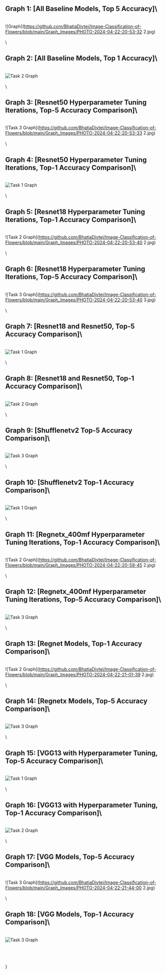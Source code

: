 ## Graph 1: [All Baseline Models, Top 5 Accuracy]\
\
![Graph](https://github.com/BhatiaDivtej/Image-Classification-of-Flowers/blob/main/Graph_Images/PHOTO-2024-04-22-20-53-32 2.jpg)\
\
\
## Graph 2: [All Baseline Models, Top 1 Accuracy]\
\
![Task 2 Graph](https://github.com/BhatiaDivtej/Image-Classification-of-Flowers/blob/main/Graph_Images/PHOTO-2024-04-22-20-53-32.jpg)\
\
\
## Graph 3: [Resnet50 Hyperparameter Tuning Iterations, Top-5 Accuracy Comparison]\
\
![Task 3 Graph](https://github.com/BhatiaDivtej/Image-Classification-of-Flowers/blob/main/Graph_Images/PHOTO-2024-04-22-20-53-33 2.jpg)\
\
\
## Graph 4: [Resnet50 Hyperparameter Tuning Iterations, Top-1 Accuracy Comparison]\
\
![Task 1 Graph](https://github.com/BhatiaDivtej/Image-Classification-of-Flowers/blob/main/Graph_Images/PHOTO-2024-04-22-20-53-33.jpg)\
\
\
## Graph 5: [Resnet18 Hyperparameter Tuning Iterations, Top-1 Accuracy Comparison]\
\
![Task 2 Graph](https://github.com/BhatiaDivtej/Image-Classification-of-Flowers/blob/main/Graph_Images/PHOTO-2024-04-22-20-53-40 2.jpg)\
\
\
## Graph 6: [Resnet18 Hyperparameter Tuning Iterations, Top-5 Accuracy Comparison]\
\
![Task 3 Graph](https://github.com/BhatiaDivtej/Image-Classification-of-Flowers/blob/main/Graph_Images/PHOTO-2024-04-22-20-53-40 3.jpg)\
\
\
## Graph 7: [Resnet18 and Resnet50, Top-5 Accuracy Comparison]\
\
![Task 1 Graph](https://github.com/BhatiaDivtej/Image-Classification-of-Flowers/blob/main/Graph_Images/PHOTO-2024-04-22-20-53-40.jpg)\
\
\
## Graph 8: [Resnet18 and Resnet50, Top-1 Accuracy Comparison]\
\
![Task 2 Graph](https://github.com/BhatiaDivtej/Image-Classification-of-Flowers/blob/main/Graph_Images/PHOTO-2024-04-22-20-53-41.jpg)\
\
\
## Graph 9: [Shufflenetv2 Top-5 Accuracy Comparison]\
\
![Task 3 Graph](https://github.com/BhatiaDivtej/Image-Classification-of-Flowers/blob/main/Graph_Images/PHOTO-2024-04-22-20-53-45.jpg)\
\
\
## Graph 10: [Shufflenetv2 Top-1 Accuracy Comparison]\
\
![Task 1 Graph](https://github.com/BhatiaDivtej/Image-Classification-of-Flowers/blob/main/Graph_Images/PHOTO-2024-04-22-20-53-46.jpg)\
\
\
## Graph 11: [Regnetx_400mf Hyperparameter Tuning Iterations, Top-1 Accuracy Comparison]\
\
![Task 2 Graph](https://github.com/BhatiaDivtej/Image-Classification-of-Flowers/blob/main/Graph_Images/PHOTO-2024-04-22-20-58-45 2.jpg)\
\
\
## Graph 12: [Regnetx_400mf Hyperparameter Tuning Iterations, Top-5 Accuracy Comparison]\
\
![Task 3 Graph](https://github.com/BhatiaDivtej/Image-Classification-of-Flowers/blob/main/Graph_Images/PHOTO-2024-04-22-20-58-45.jpg)\
\
\
## Graph 13: [Regnet Models, Top-1 Accuracy Comparison]\
\
![Task 2 Graph](https://github.com/BhatiaDivtej/Image-Classification-of-Flowers/blob/main/Graph_Images/PHOTO-2024-04-22-21-01-39 2.jpg)\
\
\
## Graph 14: [Regnetx Models, Top-5 Accuracy Comparison]\
\
![Task 3 Graph](https://github.com/BhatiaDivtej/Image-Classification-of-Flowers/blob/main/Graph_Images/PHOTO-2024-04-22-21-01-39.jpg)\
\
\
## Graph 15: [VGG13 with Hyperparameter Tuning, Top-5 Accuracy Comparison]\
\
![Task 1 Graph](https://github.com/BhatiaDivtej/Image-Classification-of-Flowers/blob/main/Graph_Images/PHOTO-2024-04-22-21-04-12.jpg)\
\
\
## Graph 16: [VGG13 with Hyperparameter Tuning, Top-1 Accuracy Comparison]\
\
![Task 2 Graph](https://github.com/BhatiaDivtej/Image-Classification-of-Flowers/blob/main/Graph_Images/PHOTO-2024-04-22-21-04-13.jpg)\
\
\
## Graph 17: [VGG Models, Top-5 Accuracy Comparison]\
\
![Task 3 Graph](https://github.com/BhatiaDivtej/Image-Classification-of-Flowers/blob/main/Graph_Images/PHOTO-2024-04-22-21-44-00 2.jpg)\
\
\
## Graph 18: [VGG Models, Top-1 Accuracy Comparison]\
\
![Task 3 Graph](https://github.com/BhatiaDivtej/Image-Classification-of-Flowers/blob/main/Graph_Images/PHOTO-2024-04-22-21-44-00.jpg)\
\
\
\
\
}
